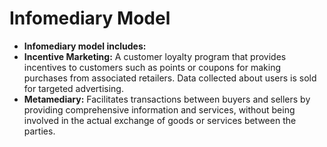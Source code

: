 # Infomediary Model

- **Infomediary model includes:**
- **Incentive Marketing:** A customer loyalty program that provides incentives to customers such as points or coupons for making purchases from associated retailers. Data collected about users is sold for targeted advertising.
- **Metamediary:** Facilitates transactions between buyers and sellers by providing comprehensive information and services, without being involved in the actual exchange of goods or services between the parties.